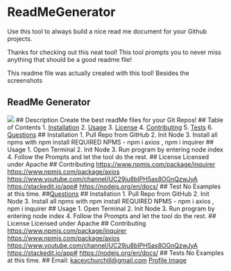# ReadMeGenerator
Use this tool to always build a nice read me document for your Github projects. 

Thanks for checking out this neat tool! This tool prompts you to never miss anything that should be a good readme file! 

This readme file was actually created with this tool! Besides the screenshots 
  ## ReadMe Generator
   ![](https://img.shields.io/github/followers/k4c3y?style=social)
    ## Description
    Create the best readMe files for your Git Repos! 
    ## Table of Contents
    1. [Installation](#Installation)
    2. [Usage](#Usage)
    3. [License](#License)
    4. [Contributing](#Contributing)
    5. [Tests](#Tests)
    6. [Questions](#Questions)
    ## Installation
    1. Pull Repo from GitHub 2. Init Node 3. Install all npms with npm install REQUIRED NPMS - npm i axios , npm i inquirer 
    ## Usage
    1. Open Terminal 2. Init Node 3. Run program by entering node index 4. Follow the Prompts and let the tool do the rest. 
    ## License
    Licensed under Apache
    ## Contributing
    https://www.npmjs.com/package/inquirer https://www.npmjs.com/package/axios https://www.youtube.com/channel/UC29ju8bIPH5as8OGnQzwJyA https://stackedit.io/app# https://nodejs.org/en/docs/
    ## Test
    No Examples at this time. 
    ##[Questions](#Questions)
    ## Installation
    1. Pull Repo from GitHub 2. Init Node 3. Install all npms with npm install REQUIRED NPMS - npm i axios , npm i inquirer 
    ## Usage
    1. Open Terminal 2. Init Node 3. Run program by entering node index 4. Follow the Prompts and let the tool do the rest. 
    ## License
    Licensed under 
    Apache
    ## Contributing
    https://www.npmjs.com/package/inquirer https://www.npmjs.com/package/axios https://www.youtube.com/channel/UC29ju8bIPH5as8OGnQzwJyA https://stackedit.io/app# https://nodejs.org/en/docs/
    ## Tests
    No Examples at this time. 
    ## Email: kaceychurchill@gmail.com
    [Profile Image](https://avatars2.githubusercontent.com/u/60406150?v=4)
